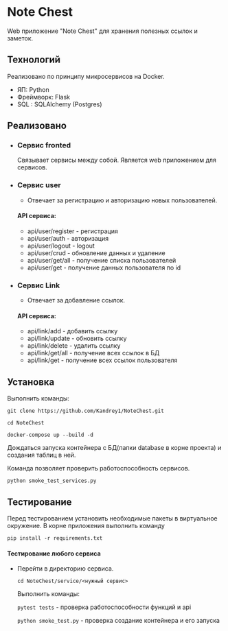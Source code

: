 # Note Chest
Web приложение "Note Chest" для хранения полезных ссылок и заметок.

## Технологий
Реализовано по принципу микросервисов на Docker.
 - ЯП: Python 
 - Фреймворк: Flask 
 - SQL : SQLAlchemy (Postgres)

## Реализовано
- ### Сервис fronted
  Связывает сервисы между собой. Является web приложением для сервисов.
 
- ### Сервис user
  - Отвечает за регистрацию и авторизацию новых пользователей.

  #### API сервиса: 
  - api/user/register - регистрация
  - api/user/auth - авторизация
  - api/user/logout - logout
  - api/user/crud - обновление данных и удаление
  - api/user/get/all - получение списка пользователей
  - api/user/get - получение данных пользователя по id

- ### Сервис Link
  - Отвечает за добавление ссылок.

  #### API сервиса: 
  - api/link/add - добавить ссылку
  - api/link/update - обновить ссылку
  - api/link/delete - удалить ссылку
  - api/link/get/all - получение всех ссылок в БД
  - api/link/get - получение всех ссылок пользователя

## Установка

Выполнить команды: 

`git clone https://github.com/Kandrey1/NoteChest.git`

`cd NoteChest`

`docker-compose up --build -d`

Дождаться запуска контейнера с БД(папки database в корне проекта) и создания таблиц в ней.

Команда позволяет проверить работоспособность сервисов.

`python smoke_test_services.py`


## Тестирование
  Перед тестированием установить необходимые пакеты в виртуальное окружение.
  В корне приложения выполнить команду

  `pip install -r requirements.txt`

#### Тестирование любого сервиса 
- Перейти в директорию сервиса.

  `cd NoteChest/service/<нужный сервис>`

  Выполнить команды:

  `pytest tests` - проверка работоспособности функций и api

  `python smoke_test.py` - проверка создание контейнера и его запуска
